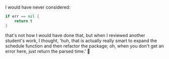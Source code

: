 I would have never considered:
```go
if err == nil {
    return t
}
```
that's not how I would have done that, but when I reviewed another student's work, I thought, 'huh, that is actually really smart to expand the schedule function and then refactor the package; oh, when you don't get an error here, just return the parsed time.' 🤦
